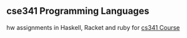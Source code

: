 cse341 Programming Languages
----------------------------


hw assignments in Haskell, Racket and ruby for [cs341 Course](http://courses.cs.washington.edu/courses/cse341/13sp/)
